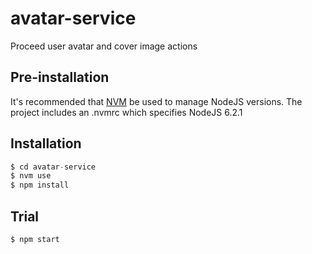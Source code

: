 # avatar-service

Proceed user avatar and cover image actions

## Pre-installation

It's recommended that [NVM](https://github.com/creationix/nvm) be used to manage NodeJS versions.
The project includes an .nvmrc which specifies NodeJS 6.2.1

## Installation

```javascript
$ cd avatar-service
$ nvm use
$ npm install
```

## Trial

```shell
$ npm start
```
